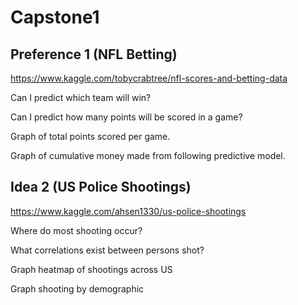 # Capstone1

## Preference 1 (NFL Betting)
https://www.kaggle.com/tobycrabtree/nfl-scores-and-betting-data

Can I predict which team will win?

Can I predict how many points will be scored in a game?


Graph of total points scored per game.

Graph of cumulative money made from following predictive model.


## Idea 2 (US Police Shootings)
https://www.kaggle.com/ahsen1330/us-police-shootings

Where do most shooting occur?

What correlations exist between persons shot?


Graph heatmap of shootings across US

Graph shooting by demographic
